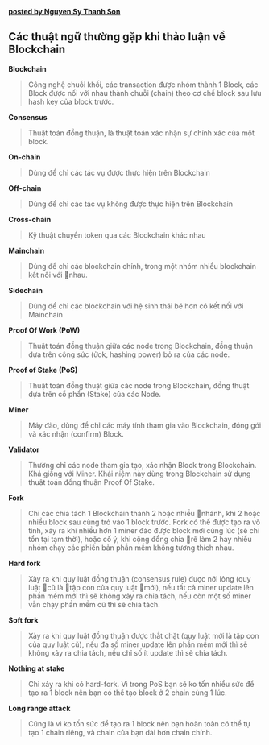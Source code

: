 **[posted by Nguyen Sy Thanh Son](https://www.facebook.com/groups/1561844270543595/permalink/1672787626115925/)**

## Các thuật ngữ thường gặp khi thảo luận về Blockchain


**Blockchain**
>Công nghệ chuỗi khối, các transaction được nhóm thành 1 Block, các Block được nối với nhau thành chuỗi (chain) theo cơ chế block sau lưu hash key của block trước.

**Consensus**
>Thuật toán đồng thuận, là thuật toán xác nhận sự chính xác của một block.

**On-chain**
>Dùng để chỉ các tác vụ được thực hiện trên Blockchain

**Off-chain**
>Dùng để chỉ các tác vụ không được thực hiện trên Blockchain

**Cross-chain**
>Kỹ thuật chuyển token qua các Blockchain khác nhau

**Mainchain**
>Dùng để chỉ các blockchain chính, trong một nhóm nhiều blockchain kết nối với nhau.

**Sidechain**
>Dùng để chỉ các blockchain với hệ sinh thái bé hơn có kết nối với Mainchain

**Proof Of Work (PoW)**
>Thuật toán đồng thuận giữa các node trong Blockchain, đồng thuận dựa trên công sức (ửok, hashing power) bỏ ra của các node.

**Proof of Stake (PoS)**
>Thuật toán đồng thuật giữa các node trong Blockchain, đồng thuật dựa trên cổ phần (Stake) của các Node.

**Miner**
>Máy đào, dùng để chỉ các máy tính tham gia vào Blockchain, đóng gói và xác nhận (confirm) Block.

**Validator**
>Thường chỉ các node tham gia tạo, xác nhận Block trong Blockchain. Khá giống với Miner. Khái niệm này dùng trong Blockchain sử dụng thuật toán đồng thuận Proof Of Stake.

**Fork**
>Chỉ các chia tách 1 Blockchain thành 2 hoặc nhiều nhánh, khi 2 hoặc nhiều block sau cùng trỏ vào 1 block trước. Fork có thể được tạo ra vô tình, xảy ra khi nhiều hơn 1 miner đào được block mới cùng lúc (sẽ chỉ tồn tại tạm thời), hoặc cố ý, khi cộng đồng chia rẽ làm 2 hay nhiều nhóm chạy các phiên bản phần mềm không tương thích nhau.

**Hard fork**
>Xảy ra khi quy luật đồng thuận (consensus rule) được nới lỏng (quy luật cũ là tập con của quy luật mới), nếu tất cả miner update lên phần mềm mới thì sẽ không xảy ra chia tách, nếu còn một số miner vẫn chạy phần mềm cũ thì sẽ chia tách.

**Soft fork**
>Xảy ra khi quy luật đồng thuận được thắt chặt (quy luật mới là tập con của quy luật cũ), nếu đa số miner update lên phần mềm mới thì sẽ không xảy ra chia tách, nếu chỉ số ít update thì sẽ chia tách.

**Nothing at stake**
>Chỉ xảy ra khi có hard-fork. Vì trong PoS bạn sẽ ko tốn nhiều sức để tạo ra 1 block nên bạn có thể tạo block ở 2 chain cùng 1 lúc.

**Long range attack** 
>Cũng là vì ko tốn sức để tạo ra 1 block nên bạn hoàn toàn có thể tự tạo 1 chain riêng, và chain của bạn dài hơn chain chính.